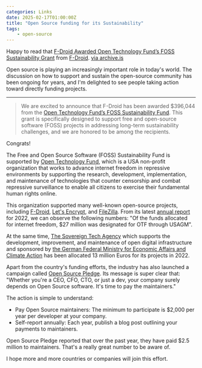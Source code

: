 ```yaml
---
categories: Links
date: 2025-02-17T01:00:00Z
title: "Open Source funding for its Sustainability"
tags:
    - open-source
---
```


Happy to read that [F-Droid Awarded Open Technology Fund’s FOSS Sustainability Grant](https://f-droid.org/2025/02/05/f-droid-awarded-otf-grant.html) from [F-Droid](https://f-droid.org). [via archive.is](https://archive.is/RwHi3)

Open source is playing an increasingly important role in today's world. The discussion on how to support and sustain the open-source community has been ongoing for years, and I'm delighted to see people taking action toward directly funding projects.

---

> We are excited to announce that F-Droid has been awarded $396,044 from the [Open Technology Fund’s FOSS Sustainability Fund](https://www.opentech.fund/funds/free-and-open-source-software-sustainability-fund/). This grant is specifically designed to support free and open-source software (FOSS) projects in addressing long-term sustainability challenges, and we are honored to be among the recipients.

Congrats!

The Free and Open Source Software (FOSS) Sustainability Fund is supported by [Open Technology Fund](https://www.opentech.fund/), which is a USA non-profit organization that works to advance internet freedom in repressive environments by supporting the research, development, implementation, and maintenance of technologies that counter censorship and combat repressive surveillance to enable all citizens to exercise their fundamental human rights online.

This organization supported many well-known open-source projects, including [F-Droid](https://f-droid.org), [Let's Encrypt](https://letsencrypt.org), and [FileZilla](https://filezilla-project.org). From its latest [annual report](https://www.opentech.fund/wp-content/uploads/2024/07/OTF-Annual-Report-FY-2022.pdf) for 2022, we can observe the following numbers: "Of the funds allocated for internet freedom, $27 million was designated for OTF through USAGM".

At the same time, [The Sovereign Tech Agency](https://www.sovereign.tech/) which supports the development, improvement, and maintenance of open digital infrastructure and sponsored by [the German Federal Ministry for Economic Affairs and Climate Action](https://en.wikipedia.org/wiki/Federal_Ministry_for_Economic_Affairs_and_Climate_Action) has been allocated 13 million Euros for its projects in 2022.

Apart from the country's funding efforts, the industry has also launched a campaign called [Open Source Pledge](https://opensourcepledge.com/). Its message is super clear that: "Whether you're a CEO, CFO, CTO, or just a dev, your company surely depends on Open Source software. It's time to pay the maintainers."

The action is simple to understand:

- Pay Open Source maintainers: The minimum to participate is $2,000 per year per developer at your company.
- Self-report annually: Each year, publish a blog post outlining your payments to maintainers.

Open Source Pledge reported that over the past year, they have paid $2.5 million to maintainers. That's a really great number to be aware of.

I hope more and more countries or companies will join this effort.

